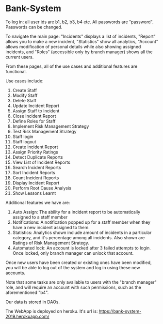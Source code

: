 # Bank-System

To log in: all user ids are b1, b2, b3, b4 etc. All passwords are "password". Passwords can be changed. 

To navigate the main page: "Incidents" displays a list of incidents, "Report" allows you to make a new incident, "Statistics" show all analytics, "Account" allows modification of personal details while also showing assigned incidents, and "Roles" (accessible only by branch manager) shows all the current users.

From these pages, all of the use cases and additional features are functional.

Use cases include:
1) Create Staff
2) Modify Staff
3) Delete Staff
4) Update Incident Report
5) Assign Staff to Incident
6) Close Incident Report
7) Define Roles for Staff
8) Implement Risk Management Strategy
9) Test Risk Management Strategy
10) Staff login
11) Staff logout
12) Create Incident Report
13) Assign Priority Ratings
14) Detect Duplicate Reports
15) View List of Incident Reports
16) Search Incident Reports
17) Sort Incident Reports
18) Count Incident Reports
19) Display Incident Report
20) Perform Root Cause Analysis
21) Show Lessons Learnt

Additional features we have are:
1) Auto Assign: The ability for a incident report to be automatically assigned to a staff member
2) Notifications: A notification popped up for a staff member when they have a new incident assigned to them.
3) Statistics: Analytics shown include amount of incidents in a particular category, and it's percentage among all incidents. Also shown are Ratings of Risk Management Strategy.
4) Automated lock: An account is locked after 3 failed attempts to login. Once locked, only branch manager can unlock that account.

Once new users have been created or existing ones have been modified, you will be able to log out of the system
and log in using these new accounts.

Note that some tasks are only available to users with the "branch manager" role, and will require an 
account with such permissions, such as the aforementioned "b4".

Our data is stored in DAOs.

The WebApp is deployed on heroku. It's url is:
https://bank-system-2019.herokuapp.com/